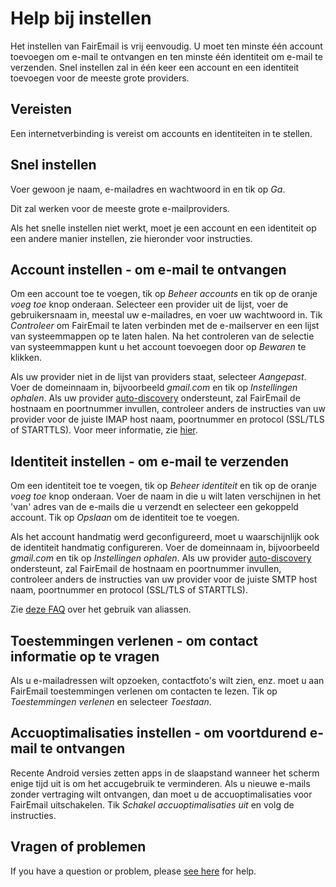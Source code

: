 # Help bij instellen

Het instellen van FairEmail is vrij eenvoudig. U moet ten minste één account toevoegen om e-mail te ontvangen en ten minste één identiteit om e-mail te verzenden. Snel instellen zal in één keer een account en een identiteit toevoegen voor de meeste grote providers.

## Vereisten

Een internetverbinding is vereist om accounts en identiteiten in te stellen.

## Snel instellen

Voer gewoon je naam, e-mailadres en wachtwoord in en tik op *Ga*.

Dit zal werken voor de meeste grote e-mailproviders.

Als het snelle instellen niet werkt, moet je een account en een identiteit op een andere manier instellen, zie hieronder voor instructies.

## Account instellen - om e-mail te ontvangen

Om een account toe te voegen, tik op *Beheer accounts* en tik op de oranje *voeg toe* knop onderaan. Selecteer een provider uit de lijst, voer de gebruikersnaam in, meestal uw e-mailadres, en voer uw wachtwoord in. Tik *Controleer* om FairEmail te laten verbinden met de e-mailserver en een lijst van systeemmappen op te laten halen. Na het controleren van de selectie van systeemmappen kunt u het account toevoegen door op *Bewaren* te klikken.

Als uw provider niet in de lijst van providers staat, selecteer *Aangepast*. Voer de domeinnaam in, bijvoorbeeld *gmail.com* en tik op *Instellingen ophalen*. Als uw provider [auto-discovery](https://tools.ietf.org/html/rfc6186) ondersteunt, zal FairEmail de hostnaam en poortnummer invullen, controleer anders de instructies van uw provider voor de juiste IMAP host naam, poortnummer en protocol (SSL/TLS of STARTTLS). Voor meer informatie, zie [hier](https://github.com/M66B/FairEmail/blob/master/FAQ.md#authorizing-accounts).

## Identiteit instellen - om e-mail te verzenden

Om een identiteit toe te voegen, tik op *Beheer identiteit* en tik op de oranje *voeg toe* knop onderaan. Voer de naam in die u wilt laten verschijnen in het 'van' adres van de e-mails die u verzendt en selecteer een gekoppeld account. Tik op *Opslaan* om de identiteit toe te voegen.

Als het account handmatig werd geconfigureerd, moet u waarschijnlijk ook de identiteit handmatig configureren. Voer de domeinnaam in, bijvoorbeeld *gmail.com* en tik op *Instellingen ophalen*. Als uw provider [auto-discovery](https://tools.ietf.org/html/rfc6186) ondersteunt, zal FairEmail de hostnaam en poortnummer invullen, controleer anders de instructies van uw provider voor de juiste SMTP host naam, poortnummer en protocol (SSL/TLS of STARTTLS).

Zie [deze FAQ](https://github.com/M66B/FairEmail/blob/master/FAQ.md#FAQ9) over het gebruik van aliassen.

## Toestemmingen verlenen - om contact informatie op te vragen

Als u e-mailadressen wilt opzoeken, contactfoto's wilt zien, enz. moet u aan FairEmail toestemmingen verlenen om contacten te lezen. Tik op *Toestemmingen verlenen* en selecteer *Toestaan*.

## Accuoptimalisaties instellen - om voortdurend e-mail te ontvangen

Recente Android versies zetten apps in de slaapstand wanneer het scherm enige tijd uit is om het accugebruik te verminderen. Als u nieuwe e-mails zonder vertraging wilt ontvangen, dan moet u de accuoptimalisaties voor FairEmail uitschakelen. Tik *Schakel accuoptimalisaties uit* en volg de instructies.

## Vragen of problemen

If you have a question or problem, please [see here](https://github.com/M66B/FairEmail/blob/master/FAQ.md) for help.